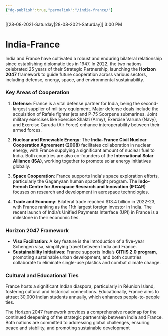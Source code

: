 ```yaml
---
{"dg-publish":true,"permalink":"/india-france/"}
---
```


[[28-08-2021-Saturday\|28-08-2021-Saturday]]  3:00 PM

# India-France
India and France have cultivated a robust and enduring bilateral relationship since establishing diplomatic ties in 1947. In 2022, the two nations celebrated 25 years of their Strategic Partnership, launching the **Horizon 2047** framework to guide future cooperation across various sectors, including defense, energy, space, and environmental sustainability.

### Key Areas of Cooperation

1. **Defense**: France is a vital defense partner for India, being the second-largest supplier of military equipment. Major defense deals include the acquisition of Rafale fighter jets and P-75 Scorpene submarines. Joint military exercises like Exercise Shakti (Army), Exercise Varuna (Navy), and Exercise Garuda (Air Force) enhance interoperability between their armed forces.
    
2. **Nuclear and Renewable Energy**: The **India-France Civil Nuclear Cooperation Agreement (2008)** facilitates collaboration in nuclear energy, with France supplying a significant amount of nuclear fuel to India. Both countries are also co-founders of the **International Solar Alliance (ISA)**, working together to promote solar energy initiatives globally.
    
3. **Space Cooperation**: France supports India's space exploration efforts, particularly the Gaganyaan human spaceflight program. The **Indo-French Centre for Aerospace Research and Innovation (IFCAR)** focuses on research and development in aerospace technologies.
    
4. **Trade and Economy**: Bilateral trade reached $13.4 billion in 2022-23, with France ranking as the 11th largest foreign investor in India. The recent launch of India’s Unified Payments Interface (UPI) in France is a milestone in their economic ties.
    

### Horizon 2047 Framework

- **Visa Facilitation**: A key feature is the introduction of a five-year Schengen visa, simplifying travel between India and France.
- **Sustainability Initiatives**: France supports India’s **CITIIS 2.0 program**, promoting sustainable urban development, and both countries collaborate to eliminate single-use plastics and combat climate change.

### Cultural and Educational Ties

France hosts a significant Indian diaspora, particularly in Réunion Island, fostering cultural and historical connections. Educationally, France aims to attract 30,000 Indian students annually, which enhances people-to-people ties.

The Horizon 2047 framework provides a comprehensive roadmap for the continued deepening of the strategic partnership between India and France. Both nations are committed to addressing global challenges, ensuring peace and stability, and promoting sustainable development
